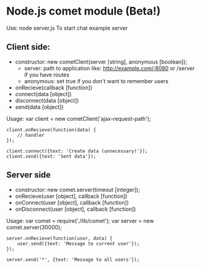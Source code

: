 # Node.js comet module (Beta!)

Use:
	node server.js
To start chat example server

## Client side:
* constructor: new cometClent(server [string], anonymous [boolean]);
	- server: path to application like: http://example.com/:8080 or /server if you have routes
	- anonymous: set true if you don't want to remember users
* onRecieve(callback [function])
* connect(data [object])
* disconnect(data [object])
* send(data [object])

Usage:
	var client = new cometClient('ajax-request-path');
	
	client.onRecieve(function(data) {
		// handler
	});
	
	client.connect({text: 'Create data (unnecessary)'});
	client.send({text: 'Sent data'});
	
## Server side
* constructor: new comet.server(timeout [integer]);
* onRecieve(user [object], callback [function])
* onConnect(user [object], callback [function])
* onDisconnect(user [object], callback [function])

Usage:
	var comet = require('./lib/comet');
	var server = new comet.server(30000);
	
	server.onRecieve(function(user, data) {
		user.send({text: 'Message to current user'});
	});
	
	server.send('*', {text: 'Message to all users'});
